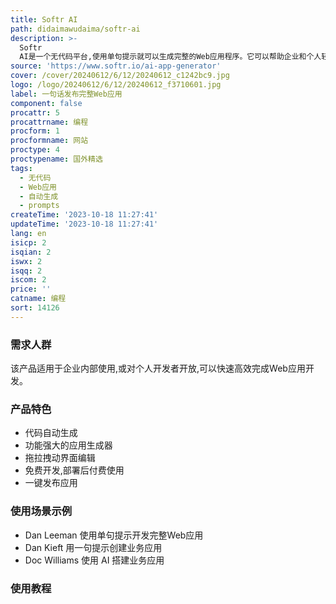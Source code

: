 ```yaml
---
title: Softr AI
path: didaimawudaima/softr-ai
description: >-
  Softr
  AI是一个无代码平台,使用单句提示就可以生成完整的Web应用程序。它可以帮助企业和个人轻松快速地制作各种Web应用,如公司内部工具、客户管理系统、知识库等,大大提高工作效率。该产品的关键功能和优势包括:代码自动生成,只需输入简单的prompts,即可获得完整的前后端代码和数据库;功能强大的应用生成器,支持多种应用和页面模板;拖拉拽动界面编辑,不需要coding技能;免费开发,部署后付费使用;部署方便,一键发布应用。适用于企业内部使用,或对个人开发者开放,可以快速高效完成Web应用开发。
source: 'https://www.softr.io/ai-app-generator'
cover: /cover/20240612/6/12/20240612_c1242bc9.jpg
logo: /logo/20240612/6/12/20240612_f3710601.jpg
label: 一句话发布完整Web应用
component: false
procattr: 5
procattrname: 编程
procform: 1
procformname: 网站
proctype: 4
proctypename: 国外精选
tags:
  - 无代码
  - Web应用
  - 自动生成
  - prompts
createTime: '2023-10-18 11:27:41'
updateTime: '2023-10-18 11:27:41'
lang: en
isicp: 2
isqian: 2
iswx: 2
isqq: 2
iscom: 2
price: ''
catname: 编程
sort: 14126
---
```




### 需求人群
该产品适用于企业内部使用,或对个人开发者开放,可以快速高效完成Web应用开发。

### 产品特色
- 代码自动生成
- 功能强大的应用生成器
- 拖拉拽动界面编辑
- 免费开发,部署后付费使用
- 一键发布应用

### 使用场景示例
- Dan Leeman 使用单句提示开发完整Web应用
- Dan Kieft 用一句提示创建业务应用
- Doc Williams 使用 AI 搭建业务应用

### 使用教程


  
